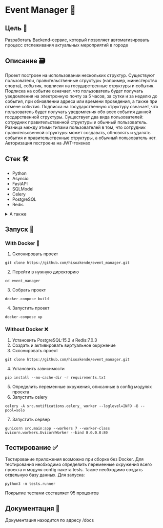 # Event Manager 🎢
## Цель 🎯

Разработать Backend-сервис, который позволяет автоматизировать процесс отслеживания актуальных мероприятий в городе

## Описание 🗃️

Проект построен на использовании нескольких структур. Существуют пользователи, 
правительственные структуры (например, минестерство спорта), события, подписки на государственные структуры и события.
Подписка на событие означает, что пользователь будет получать уведомления на электронную почту за 5 часов, за сутки
и за неделю до события, при обновлении адреса или времени проведения, а также при отмене события. Подписка
на государственную структуру означает, что пользователь будет получать уведомления обо всех события данной
госдарственной структуры. Существует два вида пользователей: сотрудник правительственной структуры и обычный пользователь. 
Разница между этими типами пользователей в том, что сотрудник правительсвенной структуры может создавать, 
обновлять и удалять события и правительственные структуры, а обычный пользователь нет.
Авторизация построена на JWT-токенах

## Стек 🛠️

* Python
* Asyncio
* FastAPI
* SQLModel
* Celery
* PostgreSQL
* Redis

<details>
<summary>А также</summary>
  
   * aiosmtplib
   * asyncpg
   * gunicorn
   * uvicorn
   * mypy
   * fastapi-filter
   * fastapi-jwt-auth
  
</details>

## Запуск 🚀

### With Docker 🐳
1) Склонировать проект
```
git clone https://github.com/hisoakende/event_manager.git
```
2) Перейти в нужную директорию
```
cd event_manager
```
3) Собрать проект
```
docker-compose build
```

4) Запустить проект
```
docker-compose up
```

### Without Docker ❌
1) Установить PostgreSQL:15.2 и Redis:7.0.3
2) Создать и активировать виртуальное окружение
3) Склонировать проект
```
git clone https://github.com/hisoakende/event_manager.git
```
4) Установить зависимости
```
pip install --no-cache-dir -r requirements.txt
```
5) Определить переменные окружения, описанные в config модулях проекта
6) Запустить celery
```
celery -A src.notifications.celery_ worker --loglevel=INFO -B --pool=solo 
```
7) Запустить сервер
```
gunicorn src.main:app --workers 7 --worker-class uvicorn.workers.UvicornWorker --bind 0.0.0.0:80
```

## Тестирование ✅

Тестирование приложения возможно при сборке без Docker. Для тестирования необходимо определить переменные окружения
всего проекта и модуля config пакета tests. Также необходимо создать отдельную базу данных. Для запуска:
```
python3 -m tests.runner
```
Покрытие тестами составляет 95 процентов

## Документация 📖

Документация находится по адресу /docs